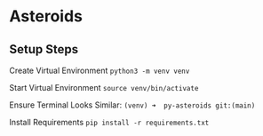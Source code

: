 # Asteroids 



## Setup Steps
Create Virtual Environment
`python3 -m venv venv`

Start Virtual Environment
`source venv/bin/activate`

Ensure Terminal Looks Similar:
`(venv) ➜  py-asteroids git:(main) `

Install Requirements
`pip install -r requirements.txt`
